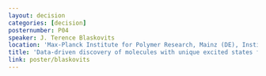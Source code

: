 ```yaml
---
layout: decision
categories: [decision]
posternumber: P04
speaker: J. Terence Blaskovits
location: 'Max-Planck Institute for Polymer Research, Mainz (DE), Institute of Chemical Sciences and Engineering, Lausanne (CH)'
title: 'Data-driven discovery of molecules with unique excited states for organic electronics'
link: poster/blaskovits
---
```

